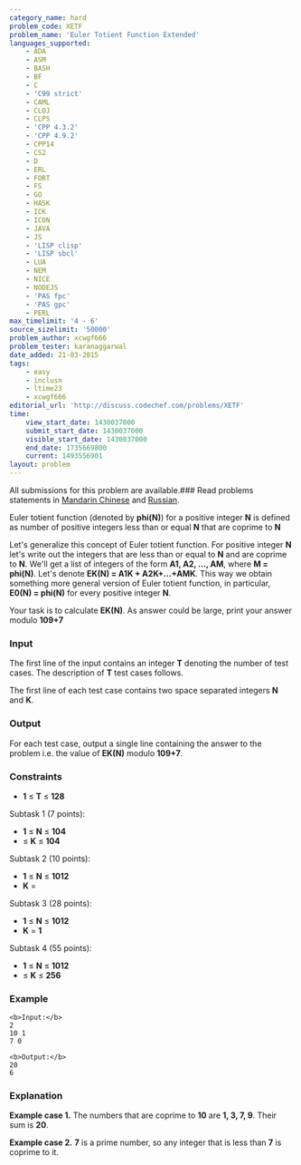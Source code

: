 ```yaml
---
category_name: hard
problem_code: XETF
problem_name: 'Euler Totient Function Extended'
languages_supported:
    - ADA
    - ASM
    - BASH
    - BF
    - C
    - 'C99 strict'
    - CAML
    - CLOJ
    - CLPS
    - 'CPP 4.3.2'
    - 'CPP 4.9.2'
    - CPP14
    - CS2
    - D
    - ERL
    - FORT
    - FS
    - GO
    - HASK
    - ICK
    - ICON
    - JAVA
    - JS
    - 'LISP clisp'
    - 'LISP sbcl'
    - LUA
    - NEM
    - NICE
    - NODEJS
    - 'PAS fpc'
    - 'PAS gpc'
    - PERL
max_timelimit: '4 - 6'
source_sizelimit: '50000'
problem_author: xcwgf666
problem_tester: karanaggarwal
date_added: 21-03-2015
tags:
    - easy
    - inclusn
    - ltime23
    - xcwgf666
editorial_url: 'http://discuss.codechef.com/problems/XETF'
time:
    view_start_date: 1430037000
    submit_start_date: 1430037000
    visible_start_date: 1430037000
    end_date: 1735669800
    current: 1493556901
layout: problem
---
```

All submissions for this problem are available.###  Read problems statements in [Mandarin Chinese](http://www.codechef.com/download/translated/LTIME23/mandarin/XETF.pdf) and [Russian](http://www.codechef.com/download/translated/LTIME23/russian/XETF.pdf).

Euler totient function (denoted by **phi(N)**) for a positive integer **N** is defined as number of positive integers less than or equal **N** that are coprime to **N**

Let's generalize this concept of Euler totient function. For positive integer **N** let's write out the integers that are less than or equal to **N** and are coprime to **N**. We'll get a list of integers of the form **A1, A2, ..., AM**, where **M = phi(N)**. Let's denote **EK(N) = A1K + A2K+...+AMK**. This way we obtain something more general version of Euler totient function, in particular, **E0(N) = phi(N)** for every positive integer **N**.

Your task is to calculate **EK(N)**. As answer could be large, print your answer modulo **109+7**

### Input

 The first line of the input contains an integer **T** denoting the number of test cases. The description of **T** test cases follows.

The first line of each test case contains two space separated integers **N** and **K**.

### Output

For each test case, output a single line containing the answer to the problem i.e. the value of **EK(N)** modulo **109+7**.

### Constraints

- **1** ≤ **T** ≤ **128**

Subtask 1 (7 points):

- **1** ≤ **N** ≤ **104**
- ≤ **K** ≤ **104**

Subtask 2 (10 points):

- **1** ≤ **N** ≤ **1012**
- **K** =

Subtask 3 (28 points):

- **1** ≤ **N** ≤ **1012**
- **K** = **1**

Subtask 4 (55 points):

- **1** ≤ **N** ≤ **1012**
- ≤ **K** ≤ **256**

### Example

```
<b>Input:</b>
2
10 1
7 0

<b>Output:</b>
20
6

```
### Explanation

**Example case 1.** The numbers that are coprime to **10** are **1, 3, 7, 9**. Their sum is **20**.

**Example case 2.** **7** is a prime number, so any integer that is less than **7** is coprime to it.